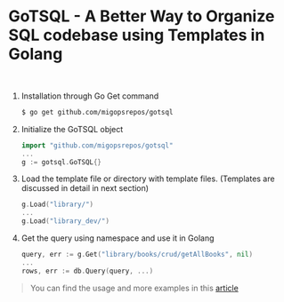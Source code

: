# GoTSQL - A Better Way to Organize SQL codebase using Templates in Golang
​


1. Installation through Go Get command
    
    ```bash
    $ go get github.com/migopsrepos/gotsql
    ```
    
2. Initialize the GoTSQL object
    
    ```go
    import "github.com/migopsrepos/gotsql"
    ...
    g := gotsql.GoTSQL{}
    ```
    
3. Load the template file or directory with template files. (Templates are discussed in detail in next section)
    
    ```go
    g.Load("library/")
    ...
    g.Load("library_dev/")
    ```
    
4. Get the query using namespace and use it in Golang
    
    ```go
    query, err := g.Get("library/books/crud/getAllBooks", nil)
    ...
    rows, err := db.Query(query, ...)


> You can find the usage and more examples in this [article](https://www.migops.com/blog/2021/10/22/organizing-postgresql-codebase-using-templates-in-golang/) 
